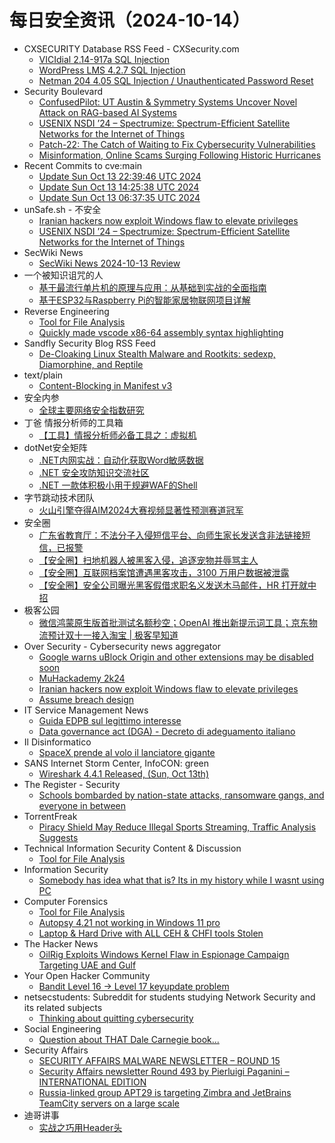 # 每日安全资讯（2024-10-14）

- CXSECURITY Database RSS Feed - CXSecurity.com
  - [VICIdial 2.14-917a SQL Injection](https://cxsecurity.com/issue/WLB-2024100025)
  - [WordPress LMS 4.2.7 SQL Injection](https://cxsecurity.com/issue/WLB-2024100024)
  - [Netman 204 4.05 SQL Injection / Unauthenticated Password Reset](https://cxsecurity.com/issue/WLB-2024100023)
- Security Boulevard
  - [ConfusedPilot: UT Austin & Symmetry Systems Uncover Novel Attack on RAG-based AI Systems](https://securityboulevard.com/2024/10/confusedpilot-ut-austin-symmetry-systems-uncover-novel-attack-on-rag-based-ai-systems/)
  - [USENIX NSDI ’24 – Spectrumize: Spectrum-Efficient Satellite Networks for the Internet of Things](https://securityboulevard.com/2024/10/usenix-nsdi-24-spectrumize-spectrum-efficient-satellite-networks-for-the-internet-of-things/)
  - [Patch-22: The Catch of Waiting to Fix Cybersecurity Vulnerabilities](https://securityboulevard.com/2024/10/patch-22-the-catch-of-waiting-to-fix-cybersecurity-vulnerabilities/)
  - [Misinformation, Online Scams Surging Following Historic Hurricanes](https://securityboulevard.com/2024/10/misinformation-online-scams-surging-following-historic-hurricanes/)
- Recent Commits to cve:main
  - [Update Sun Oct 13 22:39:46 UTC 2024](https://github.com/trickest/cve/commit/154cd1e2ef595f91747ea713eb169b3abcd0a6bf)
  - [Update Sun Oct 13 14:25:38 UTC 2024](https://github.com/trickest/cve/commit/76ebf9aa18a792e7fa1a522a17bd3dde67f1dbd4)
  - [Update Sun Oct 13 06:37:35 UTC 2024](https://github.com/trickest/cve/commit/e40761704b9a2d918923ae574cbc4f603d415bf7)
- unSafe.sh - 不安全
  - [Iranian hackers now exploit Windows flaw to elevate privileges](https://buaq.net/go-267087.html)
  - [USENIX NSDI ’24 – Spectrumize: Spectrum-Efficient Satellite Networks for the Internet of Things](https://buaq.net/go-267105.html)
- SecWiki News
  - [SecWiki News 2024-10-13 Review](http://www.sec-wiki.com/?2024-10-13)
- 一个被知识诅咒的人
  - [基于最流行单片机的原理与应用：从基础到实战的全面指南](https://blog.csdn.net/nokiaguy/article/details/142737510)
  - [基于ESP32与Raspberry Pi的智能家居物联网项目详解](https://blog.csdn.net/nokiaguy/article/details/142737589)
- Reverse Engineering
  - [Tool for File Analysis](https://www.reddit.com/r/ReverseEngineering/comments/1g32xut/tool_for_file_analysis/)
  - [Quickly made vscode x86-64 assembly syntax highlighting](https://www.reddit.com/r/ReverseEngineering/comments/1g2e4zk/quickly_made_vscode_x8664_assembly_syntax/)
- Sandfly Security Blog RSS Feed
  - [De-Cloaking Linux Stealth Malware and Rootkits: sedexp, Diamorphine, and Reptile](https://sandflysecurity.com/blog/de-cloaking-linux-stealth-malware-and-rootkits-sedexp-diamorphine-and-reptile/)
- text/plain
  - [Content-Blocking in Manifest v3](https://textslashplain.com/2024/10/13/content-blocking-in-manifest-v3/)
- 安全内参
  - [全球主要网络安全指数研究](https://mp.weixin.qq.com/s?__biz=MzI4NDY2MDMwMw==&mid=2247512789&idx=1&sn=16d499af5663f91413f40976c002669e&chksm=ebfaf5f5dc8d7ce3c1f0919645d5af0824935dc6672b85ab03e4f51e9bb666388fa4930cbcfb&scene=58&subscene=0#rd)
- 丁爸 情报分析师的工具箱
  - [【工具】情报分析师必备工具之：虚拟机](https://mp.weixin.qq.com/s?__biz=MzI2MTE0NTE3Mw==&mid=2651146862&idx=1&sn=a5e05338e5644e0634948a0378409727&chksm=f1af3d54c6d8b442d801f857a606962c4a3d73757306a9c3f1a7e9ca7155887efd2f4d53f3e5&scene=58&subscene=0#rd)
- dotNet安全矩阵
  - [.NET内网实战：自动化获取Word敏感数据](https://mp.weixin.qq.com/s?__biz=MzUyOTc3NTQ5MA==&mid=2247495959&idx=1&sn=11d922eb661e8aaa47dc8b40beaf6aae&chksm=fa595ffacd2ed6ecaec64ea45c979114cc7df43a5f45ba6a12f52e0fe980f3ad42a892017864&scene=58&subscene=0#rd)
  - [.NET 安全攻防知识交流社区](https://mp.weixin.qq.com/s?__biz=MzUyOTc3NTQ5MA==&mid=2247495959&idx=2&sn=40a40a0c0ea117e35f0887560d11d4c0&chksm=fa595ffacd2ed6ec2aa9f3da38b09df3541e8222fa1bfbcc8c3479b7f3a162b06cc6c4e19fa0&scene=58&subscene=0#rd)
  - [.NET 一款体积极小用于规避WAF的Shell](https://mp.weixin.qq.com/s?__biz=MzUyOTc3NTQ5MA==&mid=2247495959&idx=3&sn=1435934d50e4577e1493e209ca03eb1e&chksm=fa595ffacd2ed6ec992789053ab62fe3683367855ae612e65513d2d4ba9d6de85969fafb086c&scene=58&subscene=0#rd)
- 字节跳动技术团队
  - [火山引擎夺得AIM2024大赛视频显著性预测赛道冠军](https://mp.weixin.qq.com/s?__biz=MzI1MzYzMjE0MQ==&mid=2247510733&idx=1&sn=967a09c224b685d23ff547829aebf3f9&chksm=e9d3612fdea4e83906ed4999586198eeb756171d85563bd369241fa465481a6dfe4047076e1f&scene=58&subscene=0#rd)
- 安全圈
  - [广东省教育厅：不法分子入侵短信平台、向师生家长发送含非法链接短信，已报警](https://mp.weixin.qq.com/s?__biz=MzIzMzE4NDU1OQ==&mid=2652065190&idx=1&sn=391aa2a998d2a2c0c8d94ca0b2ff2d42&chksm=f36e61e6c419e8f0745b8dc1b22a046764e890c98db00eaba68a4238593935ed97ed1e60e360&scene=58&subscene=0#rd)
  - [【安全圈】扫地机器人被黑客入侵，追逐宠物并辱骂主人](https://mp.weixin.qq.com/s?__biz=MzIzMzE4NDU1OQ==&mid=2652065190&idx=2&sn=38505d2516cdbe4a948e32101cbbebf5&chksm=f36e61e6c419e8f0e3861875cb5395af2defdb95e309b40b053c850d37a6e094e918bc6e63c9&scene=58&subscene=0#rd)
  - [【安全圈】互联网档案馆遭遇黑客攻击，3100 万用户数据被泄露](https://mp.weixin.qq.com/s?__biz=MzIzMzE4NDU1OQ==&mid=2652065190&idx=3&sn=f278990431cd6c2598c9d914ee2b2e45&chksm=f36e61e6c419e8f010e3701d4e8cc0c32276cee6d24c47cc149b0fd7244f4cbe0799fd9ccc3a&scene=58&subscene=0#rd)
  - [【安全圈】安全公司曝光黑客假借求职名义发送木马邮件，HR 打开就中招](https://mp.weixin.qq.com/s?__biz=MzIzMzE4NDU1OQ==&mid=2652065190&idx=4&sn=0401fbd7c8c87dba65ea5338166a7d73&chksm=f36e61e6c419e8f02fca8fa6dbad1acf009cdeab95878710b0d2a1a4f3adda6641690f978fe8&scene=58&subscene=0#rd)
- 极客公园
  - [微信鸿蒙原生版首批测试名额秒空；OpenAI 推出新提示词工具；京东物流预计双十一接入淘宝 | 极客早知道](https://mp.weixin.qq.com/s?__biz=MTMwNDMwODQ0MQ==&mid=2653057913&idx=1&sn=004179828ceac4442ac98e18c24d1306&chksm=7e570ecf492087d9167d903e835c7ac7054b377fc75e5335d5db3bc75dce766d6ae2f1474b15&scene=58&subscene=0#rd)
- Over Security - Cybersecurity news aggregator
  - [Google warns uBlock Origin and other extensions may be disabled soon](https://www.bleepingcomputer.com/news/google/google-warns-ublock-origin-and-other-extensions-may-be-disabled-soon/)
  - [MuHackademy 2k24](https://muhack.org/events/muhackademy-2k24/)
  - [Iranian hackers now exploit Windows flaw to elevate privileges](https://www.bleepingcomputer.com/news/security/oilrig-hackers-now-exploit-windows-flaw-to-elevate-privileges/)
  - [Assume breach design](https://www.adainese.it/blog/2024/10/12/assume-breach-design/)
- IT Service Management News
  - [Guida EDPB sul legittimo interesse](http://blog.cesaregallotti.it/2024/10/guida-edpb-sul-legittimo-interesse.html)
  - [Data governance act (DGA) - Decreto di adeguamento italiano](http://blog.cesaregallotti.it/2024/10/data-governance-act-dga-decreto-di.html)
- Il Disinformatico
  - [SpaceX prende al volo il lanciatore gigante](http://attivissimo.blogspot.com/2024/10/spacex-prende-al-volo-il-lanciatore.html)
- SANS Internet Storm Center, InfoCON: green
  - [Wireshark 4.4.1 Released, (Sun, Oct 13th)](https://isc.sans.edu/diary/rss/31346)
- The Register - Security
  - [Schools bombarded by nation-state attacks, ransomware gangs, and everyone in between](https://go.theregister.com/feed/www.theregister.com/2024/10/13/schools_nationstate_attacks_ransomware/)
- TorrentFreak
  - [Piracy Shield May Reduce Illegal Sports Streaming, Traffic Analysis Suggests](https://torrentfreak.com/piracy-shield-may-reduce-illegal-sports-streaming-traffic-analysis-suggests-241013/)
- Technical Information Security Content & Discussion
  - [Tool for File Analysis](https://www.reddit.com/r/netsec/comments/1g32w1s/tool_for_file_analysis/)
- Information Security
  - [Somebody has idea what that is? Its in my history while I wasnt using PC](https://www.reddit.com/r/Information_Security/comments/1g2m6na/somebody_has_idea_what_that_is_its_in_my_history/)
- Computer Forensics
  - [Tool for File Analysis](https://www.reddit.com/r/computerforensics/comments/1g32yrx/tool_for_file_analysis/)
  - [Autopsy 4.21 not working in Windows 11 pro](https://www.reddit.com/r/computerforensics/comments/1g2zh7h/autopsy_421_not_working_in_windows_11_pro/)
  - [Laptop & Hard Drive with ALL CEH & CHFI tools Stolen](https://www.reddit.com/r/computerforensics/comments/1g31v7g/laptop_hard_drive_with_all_ceh_chfi_tools_stolen/)
- The Hacker News
  - [OilRig Exploits Windows Kernel Flaw in Espionage Campaign Targeting UAE and Gulf](https://thehackernews.com/2024/10/oilrig-exploits-windows-kernel-flaw-in.html)
- Your Open Hacker Community
  - [Bandit Level 16 → Level 17 keyupdate problem](https://www.reddit.com/r/HowToHack/comments/1g2sivg/bandit_level_16_level_17_keyupdate_problem/)
- netsecstudents: Subreddit for students studying Network Security and its related subjects
  - [Thinking about quitting cybersecurity](https://www.reddit.com/r/netsecstudents/comments/1g2h8l9/thinking_about_quitting_cybersecurity/)
- Social Engineering
  - [Question about THAT Dale Carnegie book...](https://www.reddit.com/r/SocialEngineering/comments/1g2wkgy/question_about_that_dale_carnegie_book/)
- Security Affairs
  - [SECURITY AFFAIRS MALWARE NEWSLETTER – ROUND 15](https://securityaffairs.com/169733/uncategorized/security-affairs-malware-newsletter-round-15.html)
  - [Security Affairs newsletter Round 493 by Pierluigi Paganini – INTERNATIONAL EDITION](https://securityaffairs.com/169724/breaking-news/security-affairs-newsletter-round-493-by-pierluigi-paganini-international-edition.html)
  - [Russia-linked group APT29 is targeting Zimbra and JetBrains TeamCity servers on a large scale](https://securityaffairs.com/169708/apt/apt29-target-zimbra-and-jetbrains-teamcity.html)
- 迪哥讲事
  - [实战之巧用Header头](https://mp.weixin.qq.com/s?__biz=MzIzMTIzNTM0MA==&mid=2247496107&idx=1&sn=153907948ada6dce89dfe8688d1dc423&chksm=e8a5fbc8dfd272de4366b9b4623c536b4debdc2b883e24f22039f52803063681438fe92c586f&scene=58&subscene=0#rd)
